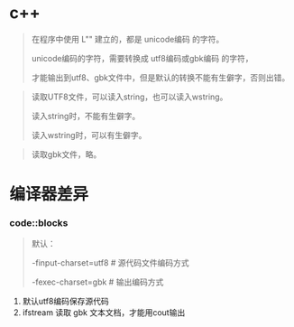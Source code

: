 # c++
> 在程序中使用 L"" 建立的，都是 unicode编码 的字符。
> 
> unicode编码的字符，需要转换成 utf8编码或gbk编码 的字符，
> 
> 才能输出到utf8、gbk文件中，但是默认的转换不能有生僻字，否则出错。

> 读取UTF8文件，可以读入string，也可以读入wstring。
> 
> 读入string时，不能有生僻字。
> 
> 读入wstring时，可以有生僻字。

> 读取gbk文件，略。

# 编译器差异
### code::blocks

> 默认：
> 
> -finput-charset=utf8 # 源代码文件编码方式
> 
> -fexec-charset=gbk # 输出编码方式

1. 默认utf8编码保存源代码
2. ifstream 读取 gbk 文本文档，才能用cout输出
